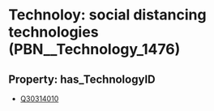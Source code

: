 # Technoloy: __social distancing technologies__ (PBN__Technology_1476)

## Property: has_TechnologyID

* [Q30314010](Q30314010)

